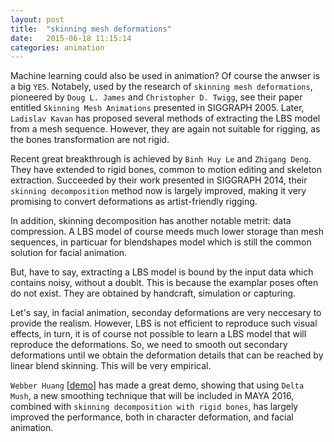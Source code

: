 ```yaml
---
layout: post
title:  "skinning mesh deformations"
date:   2015-06-18 11:15:14
categories: animation
---
```

Machine learning could also be used in animation? Of course the anwser is a big `YES`. Notabely, used by the research of `skinning mesh deformations`, pioneered by `Doug L. James` and `Christopher D. Twigg`, see their paper entitled `Skinning Mesh Animations` presented in SIGGRAPH 2005. Later, `Ladislav Kavan` has proposed several methods of extracting the LBS model from a mesh sequence. However, they are again not suitable for rigging, as the bones transformation are not rigid.

Recent great breakthrough is achieved by `Binh Huy Le` and `Zhigang Deng`. They have extended to rigid bones, common to motion editing and skeleton extraction. Succeeded by their work presented in SIGGRAPH 2014, their `skinning decomposition` method now is largely improved, making it very promising to convert deformations as artist-friendly rigging.

In addition, skinning decomposition has another notable metrit: data compression. A LBS model of course meeds much lower storage than mesh sequences, in particuar for blendshapes model which is still the common solution for facial animation.

But, have to say, extracting a LBS model is bound by the input data which contains noisy, without a doublt. This is because the examplar poses often do not exist. They are obtained by handcraft, simulation or capturing.

Let's say, in facial animation, seconday deformations are very neccesary to provide the realism. However, LBS is not efficient to reproduce such visual effects, in turn, it is of course not possible to learn a LBS model that will reproduce the deformations. So, we need to smooth out secondary deformations until we obtain the deformation details that can be reached by linear blend skinning. This will be very empirical.

`Webber Huang` [[demo]] has made a great demo, showing that using `Delta Mush`, a new smoothing technique that will be included in MAYA 2016, combined with `skinning decomposition with rigid bones`, has largely improved the performance, both in character deformation, and facial animation.

[demo]:      http://riggingtd.com/2015/06/deformation-learning-solver/
